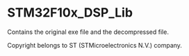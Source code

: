 # STM32F10x_DSP_Lib

Contains the original exe file and the decompressed file.

Copyright belongs to ST (STMicroelectronics N.V.) company.
